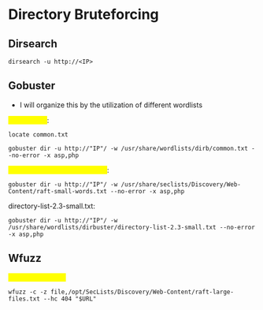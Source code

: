 # Directory Bruteforcing

## Dirsearch

```
dirsearch -u http://<IP>
```

## Gobuster

* I will organize this by the utilization of different wordlists

<mark style="color:yellow;">common.txt</mark>:

```
locate common.txt

gobuster dir -u http://"IP"/ -w /usr/share/wordlists/dirb/common.txt --no-error -x asp,php
```

<mark style="color:yellow;">gobustergob-raft-small-words</mark>:

```
gobuster dir -u http://"IP"/ -w /usr/share/seclists/Discovery/Web-Content/raft-small-words.txt --no-error -x asp,php
```

directory-list-2.3-small.txt:

```
gobuster dir -u http://"IP"/ -w /usr/share/wordlists/dirbuster/directory-list-2.3-small.txt --no-error -x asp,php
```

## Wfuzz

<mark style="color:yellow;">raft-large-files.txt</mark>

```
wfuzz -c -z file,/opt/SecLists/Discovery/Web-Content/raft-large-files.txt --hc 404 "$URL" 
```
